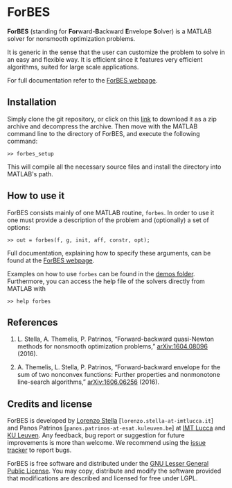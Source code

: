 # ForBES

**ForBES** (standing for **For**ward-**B**ackward **E**nvelope **S**olver) is a MATLAB solver for
nonsmooth optimization problems.

It is generic in the sense that the user can customize the problem to solve in an easy and flexible way.
It is efficient since it features very efficient algorithms, suited for large scale applications.

For full documentation refer to the [ForBES webpage](http://kul-forbes.github.io/ForBES/).

## Installation

Simply clone the git repository, or click on this [link](https://github.com/kul-forbes/ForBES/archive/master.zip)
to download it as a zip archive and decompress the archive. Then move with the MATLAB command line to
the directory of ForBES, and execute the following command:

```
>> forbes_setup
```

This will compile all the necessary source files and install the directory into MATLAB's path.

## How to use it

ForBES consists mainly of one MATLAB routine, `forbes`. In order to use it one
must provide a description of the problem and (optionally) a set of options:

```
>> out = forbes(f, g, init, aff, constr, opt);
```

Full documentation, explaining how to specify these arguments, can be
found at the [ForBES webpage](http://kul-forbes.github.io/ForBES/).

Examples on how to use `forbes` can be found in the [demos folder](https://github.com/kul-forbes/ForBES/tree/master/demos).
Furthermore, you can access the help file of the solvers directly from MATLAB with

```
>> help forbes
```

## References

1. L. Stella, A. Themelis, P. Patrinos, “Forward-backward quasi-Newton methods for nonsmooth optimization problems,” [arXiv:1604.08096](http://arxiv.org/abs/1604.08096) (2016).

2. A. Themelis, L. Stella, P. Patrinos, “Forward-backward envelope for the sum of two nonconvex functions: Further properties and nonmonotone line-search algorithms,” [arXiv:1606.06256](http://arxiv.org/abs/1606.06256) (2016).

## Credits and license

ForBES is developed by [Lorenzo Stella](https://lostella.github.io) [`lorenzo.stella-at-imtlucca.it`] and Panos Patrinos [`panos.patrinos-at-esat.kuleuven.be`]
at [IMT Lucca](http://www.imtlucca.it) and [KU Leuven](http://www.kuleuven.be).
Any feedback, bug report or suggestion for future improvements is more than welcome.
We recommend using the [issue tracker](https://github.com/kul-forbes/ForBES/issues) to report bugs.

ForBES is free software and distributed under the [GNU Lesser General Public License](https://www.gnu.org/licenses/lgpl-3.0.en.html). You may copy, distribute and modify the software provided that modifications are described and licensed for free under LGPL.

